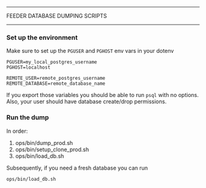 ********************************************************************************
FEEDER DATABASE DUMPING SCRIPTS
********************************************************************************

### Set up the environment
Make sure to set up the `PGUSER` and `PGHOST` env vars in your dotenv

```
PGUSER=my_local_postgres_username
PGHOST=localhost

REMOTE_USER=remote_postgres_username
REMOTE_DATABASE=remote_database_name
```

If you export those variables you should be able to run `psql` with no options.
Also, your user should have database create/drop permissions.

### Run the dump

In order:

1) ops/bin/dump_prod.sh
2) ops/bin/setup_clone_prod.sh
3) ops/bin/load_db.sh


Subsequently, if you need a fresh database you can run

```sh
ops/bin/load_db.sh
```
